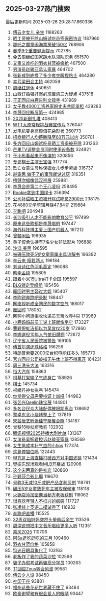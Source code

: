 ## 2025-03-27热门搜索 
最后更新时间 2025-03-26 20:28:17.860336 
1. [傅云夕女儿 亲生](https://s.weibo.com/weibo?q=%E5%82%85%E4%BA%91%E5%A4%95%E5%A5%B3%E5%84%BF%20%E4%BA%B2%E7%94%9F&t=31&band_rank=1&Refer=top) 1188263
1. [晒工资被开除山姆试吃员签保密协议](https://s.weibo.com/weibo?q=%23%E6%99%92%E5%B7%A5%E8%B5%84%E8%A2%AB%E5%BC%80%E9%99%A4%E5%B1%B1%E5%A7%86%E8%AF%95%E5%90%83%E5%91%98%E7%AD%BE%E4%BF%9D%E5%AF%86%E5%8D%8F%E8%AE%AE%23&t=31&band_rank=1&Refer=top) 1187960
1. [哪吒之魔童闹海票房破150亿](https://s.weibo.com/weibo?q=%23%E5%93%AA%E5%90%92%E4%B9%8B%E9%AD%94%E7%AB%A5%E9%97%B9%E6%B5%B7%E7%A5%A8%E6%88%BF%E7%A0%B4150%E4%BA%BF%23&t=31&band_rank=2&Refer=top) 768906
1. [春季9个重要健康提示](https://s.weibo.com/weibo?q=%23%E6%98%A5%E5%AD%A39%E4%B8%AA%E9%87%8D%E8%A6%81%E5%81%A5%E5%BA%B7%E6%8F%90%E7%A4%BA%23&t=31&band_rank=3&Refer=top) 702785
1. [免去周继红国家跳水队领队职务](https://s.weibo.com/weibo?q=%23%E5%85%8D%E5%8E%BB%E5%91%A8%E7%BB%A7%E7%BA%A2%E5%9B%BD%E5%AE%B6%E8%B7%B3%E6%B0%B4%E9%98%9F%E9%A2%86%E9%98%9F%E8%81%8C%E5%8A%A1%23&t=31&band_rank=4&Refer=top) 651570
1. [又贵又难吃的羽衣甘蓝被疯抢](https://s.weibo.com/weibo?q=%23%E5%8F%88%E8%B4%B5%E5%8F%88%E9%9A%BE%E5%90%83%E7%9A%84%E7%BE%BD%E8%A1%A3%E7%94%98%E8%93%9D%E8%A2%AB%E7%96%AF%E6%8A%A2%23&t=31&band_rank=5&Refer=top) 467500
1. [男演员赵骏亚承认家暴](https://s.weibo.com/weibo?q=%23%E7%94%B7%E6%BC%94%E5%91%98%E8%B5%B5%E9%AA%8F%E4%BA%9A%E6%89%BF%E8%AE%A4%E5%AE%B6%E6%9A%B4%23&t=31&band_rank=6&Refer=top) 464702
1. [张新成到底换了多少套衣服捏粘土](https://s.weibo.com/weibo?q=%E5%BC%A0%E6%96%B0%E6%88%90%E5%88%B0%E5%BA%95%E6%8D%A2%E4%BA%86%E5%A4%9A%E5%B0%91%E5%A5%97%E8%A1%A3%E6%9C%8D%E6%8D%8F%E7%B2%98%E5%9C%9F&t=31&band_rank=7&Refer=top) 464280
1. [幸亏梁田会主持](https://s.weibo.com/weibo?q=%23%E5%B9%B8%E4%BA%8F%E6%A2%81%E7%94%B0%E4%BC%9A%E4%B8%BB%E6%8C%81%23&t=31&band_rank=8&Refer=top) 462059
1. [周继红退休](https://s.weibo.com/weibo?q=%E5%91%A8%E7%BB%A7%E7%BA%A2%E9%80%80%E4%BC%91&t=31&band_rank=9&Refer=top) 450651
1. [山西订婚强奸案必须厘清三大疑点](https://s.weibo.com/weibo?q=%23%E5%B1%B1%E8%A5%BF%E8%AE%A2%E5%A9%9A%E5%BC%BA%E5%A5%B8%E6%A1%88%E5%BF%85%E9%A1%BB%E5%8E%98%E6%B8%85%E4%B8%89%E5%A4%A7%E7%96%91%E7%82%B9%23&t=31&band_rank=10&Refer=top) 437518
1. [于正回应白鹿告别文错字](https://s.weibo.com/weibo?q=%23%E4%BA%8E%E6%AD%A3%E5%9B%9E%E5%BA%94%E7%99%BD%E9%B9%BF%E5%91%8A%E5%88%AB%E6%96%87%E9%94%99%E5%AD%97%23&t=31&band_rank=11&Refer=top) 431969
1. [女子靠4000工资养家盼丈夫共同承担](https://s.weibo.com/weibo?q=%23%E5%A5%B3%E5%AD%90%E9%9D%A04000%E5%B7%A5%E8%B5%84%E5%85%BB%E5%AE%B6%E7%9B%BC%E4%B8%88%E5%A4%AB%E5%85%B1%E5%90%8C%E6%89%BF%E6%8B%85%23&t=31&band_rank=12&Refer=top) 429283
1. [李晟回应断层第一](https://s.weibo.com/weibo?q=%23%E6%9D%8E%E6%99%9F%E5%9B%9E%E5%BA%94%E6%96%AD%E5%B1%82%E7%AC%AC%E4%B8%80%23&t=31&band_rank=13&Refer=top) 424985
1. [2025新剧扎堆](https://s.weibo.com/weibo?q=%232025%E6%96%B0%E5%89%A7%E6%89%8E%E5%A0%86%23&t=31&band_rank=14&Refer=top) 408413
1. [WTT太原常规挑战赛宣传片](https://s.weibo.com/weibo?q=%23WTT%E5%A4%AA%E5%8E%9F%E5%B8%B8%E8%A7%84%E6%8C%91%E6%88%98%E8%B5%9B%E5%AE%A3%E4%BC%A0%E7%89%87%23&t=31&band_rank=15&Refer=top) 376047
1. [发电机变身高颜值花朵形状](https://s.weibo.com/weibo?q=%23%E5%8F%91%E7%94%B5%E6%9C%BA%E5%8F%98%E8%BA%AB%E9%AB%98%E9%A2%9C%E5%80%BC%E8%8A%B1%E6%9C%B5%E5%BD%A2%E7%8A%B6%23&t=31&band_rank=3&Refer=top) 360773
1. [招商银行人均薪酬降至60万元以内](https://s.weibo.com/weibo?q=%23%E6%8B%9B%E5%95%86%E9%93%B6%E8%A1%8C%E4%BA%BA%E5%9D%87%E8%96%AA%E9%85%AC%E9%99%8D%E8%87%B360%E4%B8%87%E5%85%83%E4%BB%A5%E5%86%85%23&t=31&band_rank=16&Refer=top) 350701
1. [多方回应山姆试吃员晒工资条被开除](https://s.weibo.com/weibo?q=%23%E5%A4%9A%E6%96%B9%E5%9B%9E%E5%BA%94%E5%B1%B1%E5%A7%86%E8%AF%95%E5%90%83%E5%91%98%E6%99%92%E5%B7%A5%E8%B5%84%E6%9D%A1%E8%A2%AB%E5%BC%80%E9%99%A4%23&t=31&band_rank=17&Refer=top) 331263
1. [芒果TV调整会员同时使用设备数](https://s.weibo.com/weibo?q=%23%E8%8A%92%E6%9E%9CTV%E8%B0%83%E6%95%B4%E4%BC%9A%E5%91%98%E5%90%8C%E6%97%B6%E4%BD%BF%E7%94%A8%E8%AE%BE%E5%A4%87%E6%95%B0%23&t=31&band_rank=4&Refer=top) 324921
1. [于小彤看起来不像演的](https://s.weibo.com/weibo?q=%E4%BA%8E%E5%B0%8F%E5%BD%A4%E7%9C%8B%E8%B5%B7%E6%9D%A5%E4%B8%8D%E5%83%8F%E6%BC%94%E7%9A%84&t=31&band_rank=18&Refer=top) 320856
1. [专访棋士主演王宝强](https://s.weibo.com/weibo?q=%23%E4%B8%93%E8%AE%BF%E6%A3%8B%E5%A3%AB%E4%B8%BB%E6%BC%94%E7%8E%8B%E5%AE%9D%E5%BC%BA%23&t=31&band_rank=19&Refer=top) 317774
1. [坠亡女童生母称保姆女儿步步紧逼](https://s.weibo.com/weibo?q=%23%E5%9D%A0%E4%BA%A1%E5%A5%B3%E7%AB%A5%E7%94%9F%E6%AF%8D%E7%A7%B0%E4%BF%9D%E5%A7%86%E5%A5%B3%E5%84%BF%E6%AD%A5%E6%AD%A5%E7%B4%A7%E9%80%BC%23&t=31&band_rank=20&Refer=top) 316737
1. [赵露思 做不了的事我就说讨厌](https://s.weibo.com/weibo?q=%E8%B5%B5%E9%9C%B2%E6%80%9D%20%E5%81%9A%E4%B8%8D%E4%BA%86%E7%9A%84%E4%BA%8B%E6%88%91%E5%B0%B1%E8%AF%B4%E8%AE%A8%E5%8E%8C&t=31&band_rank=21&Refer=top) 316351
1. [檀健次蜡像武汉巡展](https://s.weibo.com/weibo?q=%23%E6%AA%80%E5%81%A5%E6%AC%A1%E8%9C%A1%E5%83%8F%E6%AD%A6%E6%B1%89%E5%B7%A1%E5%B1%95%23&t=31&band_rank=22&Refer=top) 259881
1. [李晟会是第二个王心凌吗](https://s.weibo.com/weibo?q=%23%E6%9D%8E%E6%99%9F%E4%BC%9A%E6%98%AF%E7%AC%AC%E4%BA%8C%E4%B8%AA%E7%8E%8B%E5%BF%83%E5%87%8C%E5%90%97%23&t=31&band_rank=23&Refer=top) 258495
1. [Rookie拿到中国绿卡](https://s.weibo.com/weibo?q=%23Rookie%E6%8B%BF%E5%88%B0%E4%B8%AD%E5%9B%BD%E7%BB%BF%E5%8D%A1%23&t=31&band_rank=8&Refer=top) 256394
1. [公司补偿晒工资被开除试吃员2900元](https://s.weibo.com/weibo?q=%23%E5%85%AC%E5%8F%B8%E8%A1%A5%E5%81%BF%E6%99%92%E5%B7%A5%E8%B5%84%E8%A2%AB%E5%BC%80%E9%99%A4%E8%AF%95%E5%90%83%E5%91%982900%E5%85%83%23&t=31&band_rank=24&Refer=top) 238175
1. [花4880元学剪辑月赚47.84元](https://s.weibo.com/weibo?q=%23%E8%8A%B14880%E5%85%83%E5%AD%A6%E5%89%AA%E8%BE%91%E6%9C%88%E8%B5%9A47.84%E5%85%83%23&t=31&band_rank=25&Refer=top) 219884
1. [奔跑吧](https://s.weibo.com/weibo?q=%E5%A5%94%E8%B7%91%E5%90%A7&t=31&band_rank=26&Refer=top) 204948
1. [长沙吸引人才不能影响教育公平](https://s.weibo.com/weibo?q=%23%E9%95%BF%E6%B2%99%E5%90%B8%E5%BC%95%E4%BA%BA%E6%89%8D%E4%B8%8D%E8%83%BD%E5%BD%B1%E5%93%8D%E6%95%99%E8%82%B2%E5%85%AC%E5%B9%B3%23&t=31&band_rank=9&Refer=top) 197499
1. [原来这些歌都是李晟唱的](https://s.weibo.com/weibo?q=%E5%8E%9F%E6%9D%A5%E8%BF%99%E4%BA%9B%E6%AD%8C%E9%83%BD%E6%98%AF%E6%9D%8E%E6%99%9F%E5%94%B1%E7%9A%84&t=31&band_rank=10&Refer=top) 197447
1. [海外科技博主爱上国产机器人](https://s.weibo.com/weibo?q=%23%E6%B5%B7%E5%A4%96%E7%A7%91%E6%8A%80%E5%8D%9A%E4%B8%BB%E7%88%B1%E4%B8%8A%E5%9B%BD%E4%BA%A7%E6%9C%BA%E5%99%A8%E4%BA%BA%23&t=31&band_rank=11&Refer=top) 197212
1. [曾黎闲鱼](https://s.weibo.com/weibo?q=%E6%9B%BE%E9%BB%8E%E9%97%B2%E9%B1%BC&t=31&band_rank=12&Refer=top) 196935
1. [黄子佼承认持有7名少女非法影片](https://s.weibo.com/weibo?q=%23%E9%BB%84%E5%AD%90%E4%BD%BC%E6%89%BF%E8%AE%A4%E6%8C%81%E6%9C%897%E5%90%8D%E5%B0%91%E5%A5%B3%E9%9D%9E%E6%B3%95%E5%BD%B1%E7%89%87%23&t=31&band_rank=13&Refer=top) 196888
1. [沙溢 美黑](https://s.weibo.com/weibo?q=%E6%B2%99%E6%BA%A2%20%E7%BE%8E%E9%BB%91&t=31&band_rank=14&Refer=top) 196595
1. [被碾压致死5岁女童家属出具谅解书](https://s.weibo.com/weibo?q=%23%E8%A2%AB%E7%A2%BE%E5%8E%8B%E8%87%B4%E6%AD%BB5%E5%B2%81%E5%A5%B3%E7%AB%A5%E5%AE%B6%E5%B1%9E%E5%87%BA%E5%85%B7%E8%B0%85%E8%A7%A3%E4%B9%A6%23&t=31&band_rank=15&Refer=top) 196392
1. [辛云来 瘦若两人](https://s.weibo.com/weibo?q=%E8%BE%9B%E4%BA%91%E6%9D%A5%20%E7%98%A6%E8%8B%A5%E4%B8%A4%E4%BA%BA&t=31&band_rank=16&Refer=top) 196184
1. [刘诗诗红色羽毛高定](https://s.weibo.com/weibo?q=%23%E5%88%98%E8%AF%97%E8%AF%97%E7%BA%A2%E8%89%B2%E7%BE%BD%E6%AF%9B%E9%AB%98%E5%AE%9A%23&t=31&band_rank=17&Refer=top) 196088
1. [昀牵孟绕](https://s.weibo.com/weibo?q=%E6%98%80%E7%89%B5%E5%AD%9F%E7%BB%95&t=31&band_rank=18&Refer=top) 195805
1. [跟着小米15Ultra打卡全国](https://s.weibo.com/weibo?q=%23%E8%B7%9F%E7%9D%80%E5%B0%8F%E7%B1%B315Ultra%E6%89%93%E5%8D%A1%E5%85%A8%E5%9B%BD%23&t=31&band_rank=19&Refer=top) 195597
1. [BLG锁定登峰组](https://s.weibo.com/weibo?q=%23BLG%E9%94%81%E5%AE%9A%E7%99%BB%E5%B3%B0%E7%BB%84%23&t=31&band_rank=20&Refer=top) 195456
1. [雁回时男主娶过大姐](https://s.weibo.com/weibo?q=%E9%9B%81%E5%9B%9E%E6%97%B6%E7%94%B7%E4%B8%BB%E5%A8%B6%E8%BF%87%E5%A4%A7%E5%A7%90&t=31&band_rank=21&Refer=top) 195407
1. [李昀锐奔跑吧录制](https://s.weibo.com/weibo?q=%23%E6%9D%8E%E6%98%80%E9%94%90%E5%A5%94%E8%B7%91%E5%90%A7%E5%BD%95%E5%88%B6%23&t=31&band_rank=27&Refer=top) 188447
1. [网络视听成全网民的数字空气](https://s.weibo.com/weibo?q=%23%E7%BD%91%E7%BB%9C%E8%A7%86%E5%90%AC%E6%88%90%E5%85%A8%E7%BD%91%E6%B0%91%E7%9A%84%E6%95%B0%E5%AD%97%E7%A9%BA%E6%B0%94%23&t=31&band_rank=22&Refer=top) 188017
1. [雁回时](https://s.weibo.com/weibo?q=%E9%9B%81%E5%9B%9E%E6%97%B6&t=31&band_rank=24&Refer=top) 178052
1. [网购小狗遭拒收快递员无奈收养4只](https://s.weibo.com/weibo?q=%23%E7%BD%91%E8%B4%AD%E5%B0%8F%E7%8B%97%E9%81%AD%E6%8B%92%E6%94%B6%E5%BF%AB%E9%80%92%E5%91%98%E6%97%A0%E5%A5%88%E6%94%B6%E5%85%BB4%E5%8F%AA%23&t=31&band_rank=25&Refer=top) 173969
1. [小鹿妈妈前员工说上班就像坐牢](https://s.weibo.com/weibo?q=%23%E5%B0%8F%E9%B9%BF%E5%A6%88%E5%A6%88%E5%89%8D%E5%91%98%E5%B7%A5%E8%AF%B4%E4%B8%8A%E7%8F%AD%E5%B0%B1%E5%83%8F%E5%9D%90%E7%89%A2%23&t=31&band_rank=28&Refer=top) 173327
1. [曹颖倪虹洁都以为吴宣仪20岁](https://s.weibo.com/weibo?q=%E6%9B%B9%E9%A2%96%E5%80%AA%E8%99%B9%E6%B4%81%E9%83%BD%E4%BB%A5%E4%B8%BA%E5%90%B4%E5%AE%A3%E4%BB%AA20%E5%B2%81&t=31&band_rank=27&Refer=top) 172860
1. [李娜退役10年人气依旧爆棚](https://s.weibo.com/weibo?q=%23%E6%9D%8E%E5%A8%9C%E9%80%80%E5%BD%B910%E5%B9%B4%E4%BA%BA%E6%B0%94%E4%BE%9D%E6%97%A7%E7%88%86%E6%A3%9A%23&t=31&band_rank=28&Refer=top) 172672
1. [辽宁省人民医院被警告](https://s.weibo.com/weibo?q=%23%E8%BE%BD%E5%AE%81%E7%9C%81%E4%BA%BA%E6%B0%91%E5%8C%BB%E9%99%A2%E8%A2%AB%E8%AD%A6%E5%91%8A%23&t=31&band_rank=29&Refer=top) 169105
1. [傅首尔演还珠格格](https://s.weibo.com/weibo?q=%23%E5%82%85%E9%A6%96%E5%B0%94%E6%BC%94%E8%BF%98%E7%8F%A0%E6%A0%BC%E6%A0%BC%23&t=31&band_rank=29&Refer=top) 166259
1. [特朗普索要2000亿台积电能扛多久](https://s.weibo.com/weibo?q=%23%E7%89%B9%E6%9C%97%E6%99%AE%E7%B4%A2%E8%A6%812000%E4%BA%BF%E5%8F%B0%E7%A7%AF%E7%94%B5%E8%83%BD%E6%89%9B%E5%A4%9A%E4%B9%85%23&t=31&band_rank=30&Refer=top) 165770
1. [官方回应公司被指无午休上班不得离开](https://s.weibo.com/weibo?q=%23%E5%AE%98%E6%96%B9%E5%9B%9E%E5%BA%94%E5%85%AC%E5%8F%B8%E8%A2%AB%E6%8C%87%E6%97%A0%E5%8D%88%E4%BC%91%E4%B8%8A%E7%8F%AD%E4%B8%8D%E5%BE%97%E7%A6%BB%E5%BC%80%23&t=31&band_rank=31&Refer=top) 164231
1. [周三洗头大法](https://s.weibo.com/weibo?q=%E5%91%A8%E4%B8%89%E6%B4%97%E5%A4%B4%E5%A4%A7%E6%B3%95&t=31&band_rank=32&Refer=top) 163316
1. [恒大汽车](https://s.weibo.com/weibo?q=%E6%81%92%E5%A4%A7%E6%B1%BD%E8%BD%A6&t=31&band_rank=33&Refer=top) 159863
1. [柯基打架输了气绝身亡](https://s.weibo.com/weibo?q=%23%E6%9F%AF%E5%9F%BA%E6%89%93%E6%9E%B6%E8%BE%93%E4%BA%86%E6%B0%94%E7%BB%9D%E8%BA%AB%E4%BA%A1%23&t=31&band_rank=34&Refer=top) 158926
1. [棋士](https://s.weibo.com/weibo?q=%E6%A3%8B%E5%A3%AB&t=31&band_rank=30&Refer=top) 145734
1. [祝绪丹神女执弓](https://s.weibo.com/weibo?q=%E7%A5%9D%E7%BB%AA%E4%B8%B9%E7%A5%9E%E5%A5%B3%E6%89%A7%E5%BC%93&t=31&band_rank=31&Refer=top) 145474
1. [你觉得父母需要持证上岗吗](https://s.weibo.com/weibo?q=%23%E4%BD%A0%E8%A7%89%E5%BE%97%E7%88%B6%E6%AF%8D%E9%9C%80%E8%A6%81%E6%8C%81%E8%AF%81%E4%B8%8A%E5%B2%97%E5%90%97%23&t=31&band_rank=32&Refer=top) 144963
1. [张艺兴Qeelin珠宝展](https://s.weibo.com/weibo?q=%23%E5%BC%A0%E8%89%BA%E5%85%B4Qeelin%E7%8F%A0%E5%AE%9D%E5%B1%95%23&t=31&band_rank=33&Refer=top) 144901
1. [多名台民众大陆配偶被限期离台](https://s.weibo.com/weibo?q=%23%E5%A4%9A%E5%90%8D%E5%8F%B0%E6%B0%91%E4%BC%97%E5%A4%A7%E9%99%86%E9%85%8D%E5%81%B6%E8%A2%AB%E9%99%90%E6%9C%9F%E7%A6%BB%E5%8F%B0%23&t=31&band_rank=35&Refer=top) 138692
1. [鹭卓东北小烧烤整上了](https://s.weibo.com/weibo?q=%E9%B9%AD%E5%8D%93%E4%B8%9C%E5%8C%97%E5%B0%8F%E7%83%A7%E7%83%A4%E6%95%B4%E4%B8%8A%E4%BA%86&t=31&band_rank=34&Refer=top) 137819
1. [宋茜唐艺昕张佳宁聚餐合照](https://s.weibo.com/weibo?q=%23%E5%AE%8B%E8%8C%9C%E5%94%90%E8%89%BA%E6%98%95%E5%BC%A0%E4%BD%B3%E5%AE%81%E8%81%9A%E9%A4%90%E5%90%88%E7%85%A7%23&t=31&band_rank=36&Refer=top) 134187
1. [曾黎16秒祛痘教程](https://s.weibo.com/weibo?q=%E6%9B%BE%E9%BB%8E16%E7%A7%92%E7%A5%9B%E7%97%98%E6%95%99%E7%A8%8B&t=31&band_rank=35&Refer=top) 132932
1. [腾讯视频2025待播大剧片单](https://s.weibo.com/weibo?q=%23%E8%85%BE%E8%AE%AF%E8%A7%86%E9%A2%912025%E5%BE%85%E6%92%AD%E5%A4%A7%E5%89%A7%E7%89%87%E5%8D%95%23&t=31&band_rank=36&Refer=top) 131367
1. [女演员吴婉君控诉赵骏亚家暴](https://s.weibo.com/weibo?q=%23%E5%A5%B3%E6%BC%94%E5%91%98%E5%90%B4%E5%A9%89%E5%90%9B%E6%8E%A7%E8%AF%89%E8%B5%B5%E9%AA%8F%E4%BA%9A%E5%AE%B6%E6%9A%B4%23&t=31&band_rank=37&Refer=top) 128569
1. [女生低成本补气血的小tips](https://s.weibo.com/weibo?q=%E5%A5%B3%E7%94%9F%E4%BD%8E%E6%88%90%E6%9C%AC%E8%A1%A5%E6%B0%94%E8%A1%80%E7%9A%84%E5%B0%8Ftips&t=31&band_rank=38&Refer=top) 127374
1. [这是停猫位吗](https://s.weibo.com/weibo?q=%E8%BF%99%E6%98%AF%E5%81%9C%E7%8C%AB%E4%BD%8D%E5%90%97&t=31&band_rank=39&Refer=top) 122443
1. [甲亢哥上海直播打破西方对中国滤镜](https://s.weibo.com/weibo?q=%23%E7%94%B2%E4%BA%A2%E5%93%A5%E4%B8%8A%E6%B5%B7%E7%9B%B4%E6%92%AD%E6%89%93%E7%A0%B4%E8%A5%BF%E6%96%B9%E5%AF%B9%E4%B8%AD%E5%9B%BD%E6%BB%A4%E9%95%9C%23&t=31&band_rank=40&Refer=top) 121434
1. [樊振东现场观看MLB开幕战](https://s.weibo.com/weibo?q=%23%E6%A8%8A%E6%8C%AF%E4%B8%9C%E7%8E%B0%E5%9C%BA%E8%A7%82%E7%9C%8BMLB%E5%BC%80%E5%B9%95%E6%88%98%23&t=31&band_rank=37&Refer=top) 120906
1. [这个宋茜真的是初恋](https://s.weibo.com/weibo?q=%E8%BF%99%E4%B8%AA%E5%AE%8B%E8%8C%9C%E7%9C%9F%E7%9A%84%E6%98%AF%E5%88%9D%E6%81%8B&t=31&band_rank=41&Refer=top) 120860
1. [孙颖莎合影比耶](https://s.weibo.com/weibo?q=%E5%AD%99%E9%A2%96%E8%8E%8E%E5%90%88%E5%BD%B1%E6%AF%94%E8%80%B6&t=31&band_rank=42&Refer=top) 119670
1. [号称3天减10斤减肥产品含利尿剂](https://s.weibo.com/weibo?q=%23%E5%8F%B7%E7%A7%B03%E5%A4%A9%E5%87%8F10%E6%96%A4%E5%87%8F%E8%82%A5%E4%BA%A7%E5%93%81%E5%90%AB%E5%88%A9%E5%B0%BF%E5%89%82%23&t=31&band_rank=38&Refer=top) 118761
1. [碾压5岁女童致死车主被取保候审](https://s.weibo.com/weibo?q=%23%E7%A2%BE%E5%8E%8B5%E5%B2%81%E5%A5%B3%E7%AB%A5%E8%87%B4%E6%AD%BB%E8%BD%A6%E4%B8%BB%E8%A2%AB%E5%8F%96%E4%BF%9D%E5%80%99%E5%AE%A1%23&t=31&band_rank=39&Refer=top) 118118
1. [火锅店添加罂粟当秘方老板获刑](https://s.weibo.com/weibo?q=%23%E7%81%AB%E9%94%85%E5%BA%97%E6%B7%BB%E5%8A%A0%E7%BD%82%E7%B2%9F%E5%BD%93%E7%A7%98%E6%96%B9%E8%80%81%E6%9D%BF%E8%8E%B7%E5%88%91%23&t=31&band_rank=40&Refer=top) 118062
1. [很喜欢年轻人不扫兴的疯感](https://s.weibo.com/weibo?q=%E5%BE%88%E5%96%9C%E6%AC%A2%E5%B9%B4%E8%BD%BB%E4%BA%BA%E4%B8%8D%E6%89%AB%E5%85%B4%E7%9A%84%E7%96%AF%E6%84%9F&t=31&band_rank=41&Refer=top) 117727
1. [张凌赫上英语二模试卷了](https://s.weibo.com/weibo?q=%23%E5%BC%A0%E5%87%8C%E8%B5%AB%E4%B8%8A%E8%8B%B1%E8%AF%AD%E4%BA%8C%E6%A8%A1%E8%AF%95%E5%8D%B7%E4%BA%86%23&t=31&band_rank=43&Refer=top) 116932
1. [奔跑吧直播](https://s.weibo.com/weibo?q=%E5%A5%94%E8%B7%91%E5%90%A7%E7%9B%B4%E6%92%AD&t=31&band_rank=44&Refer=top) 115525
1. [32周双胎妈妈突然头晕劫后余生](https://s.weibo.com/weibo?q=%2332%E5%91%A8%E5%8F%8C%E8%83%8E%E5%A6%88%E5%A6%88%E7%AA%81%E7%84%B6%E5%A4%B4%E6%99%95%E5%8A%AB%E5%90%8E%E4%BD%99%E7%94%9F%23&t=31&band_rank=43&Refer=top) 113526
1. [周深说想把中文音乐唱给更多人听](https://s.weibo.com/weibo?q=%23%E5%91%A8%E6%B7%B1%E8%AF%B4%E6%83%B3%E6%8A%8A%E4%B8%AD%E6%96%87%E9%9F%B3%E4%B9%90%E5%94%B1%E7%BB%99%E6%9B%B4%E5%A4%9A%E4%BA%BA%E5%90%AC%23&t=31&band_rank=45&Refer=top) 112351
1. [乘风2025](https://s.weibo.com/weibo?q=%E4%B9%98%E9%A3%8E2025&t=31&band_rank=44&Refer=top) 110706
1. [阿Sa逛吃逛吃的三月](https://s.weibo.com/weibo?q=%E9%98%BFSa%E9%80%9B%E5%90%83%E9%80%9B%E5%90%83%E7%9A%84%E4%B8%89%E6%9C%88&t=31&band_rank=46&Refer=top) 109460
1. [羽衣甘蓝价格](https://s.weibo.com/weibo?q=%23%E7%BE%BD%E8%A1%A3%E7%94%98%E8%93%9D%E4%BB%B7%E6%A0%BC%23&t=31&band_rank=47&Refer=top) 105858
1. [狗迷日眼具象化了](https://s.weibo.com/weibo?q=%E7%8B%97%E8%BF%B7%E6%97%A5%E7%9C%BC%E5%85%B7%E8%B1%A1%E5%8C%96%E4%BA%86&t=31&band_rank=46&Refer=top) 103163
1. [老板炸了我的蔬菜沙拉](https://s.weibo.com/weibo?q=%E8%80%81%E6%9D%BF%E7%82%B8%E4%BA%86%E6%88%91%E7%9A%84%E8%94%AC%E8%8F%9C%E6%B2%99%E6%8B%89&t=31&band_rank=48&Refer=top) 102598
1. [骗子办假考试再骗高分学员](https://s.weibo.com/weibo?q=%23%E9%AA%97%E5%AD%90%E5%8A%9E%E5%81%87%E8%80%83%E8%AF%95%E5%86%8D%E9%AA%97%E9%AB%98%E5%88%86%E5%AD%A6%E5%91%98%23&t=31&band_rank=49&Refer=top) 100263
1. [T1回应Zeus转会风波](https://s.weibo.com/weibo?q=%23T1%E5%9B%9E%E5%BA%94Zeus%E8%BD%AC%E4%BC%9A%E9%A3%8E%E6%B3%A2%23&t=31&band_rank=50&Refer=top) 99581
1. [傅云夕人设](https://s.weibo.com/weibo?q=%23%E5%82%85%E4%BA%91%E5%A4%95%E4%BA%BA%E8%AE%BE%23&t=31&band_rank=47&Refer=top) 98450
1. [神印王座](https://s.weibo.com/weibo?q=%E7%A5%9E%E5%8D%B0%E7%8E%8B%E5%BA%A7&t=31&band_rank=48&Refer=top) 93881
1. [福州这些花花世界藏不住了](https://s.weibo.com/weibo?q=%23%E7%A6%8F%E5%B7%9E%E8%BF%99%E4%BA%9B%E8%8A%B1%E8%8A%B1%E4%B8%96%E7%95%8C%E8%97%8F%E4%B8%8D%E4%BD%8F%E4%BA%86%23&t=31&band_rank=49&Refer=top) 93484
1. [欧豪谢望和有很会爱人的眼睛](https://s.weibo.com/weibo?q=%E6%AC%A7%E8%B1%AA%E8%B0%A2%E6%9C%9B%E5%92%8C%E6%9C%89%E5%BE%88%E4%BC%9A%E7%88%B1%E4%BA%BA%E7%9A%84%E7%9C%BC%E7%9D%9B&t=31&band_rank=50&Refer=top) 93447
